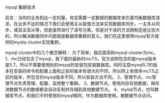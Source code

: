mysql 集群技术

前言：当你的业务到达一定的量，肯定需要一定数据的数据库来负载均衡数据库请求。在业务不达的情况下我们会使用主从赋值方法来实现数据库同步。一主多从同步，或双主双从等，但是虽然进行了读写分离，但是对于读的方法限制还是比较大的，所以解决数据同步问题就是数据库集群的意义。我们在这里使用mysql官方提供的myslq-cluster实现集群。

mysql cluster中的几个概念解释：
为了简单，我后面简称mysql-cluster为mc。
1、mc已经包含了mysql，我下载的最新的mc7.5，官方说明包含的是mysql版本是5.7。所以不需要使用别的msyql的安装包安装数据库。同时注意mysql5.7的版本在安装的命令和配置上面和之前的版本有很大的不同，所以网上有很多mc7.5之前的版本，所包含的mysql版本不同，所以安装方法不同。
2、管理节点，mc管理节点负责管理、配置、监控整个集群。
3、数据节点，使用内存存放数据，保存进数据节点的数据都会自动复制并存储到其他数据节点。
4、mysql节点，也叫数据库节点，和我们平时使用的mysql相同，作为数据库使用。被数据节点访问。
